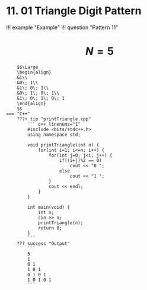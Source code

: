 # 11. 01 Triangle Digit Pattern

!!! example "Example"
    !!! question "Pattern 11"
        <h1 align="center">$N = 5$</h1>
        
        $$\Large
        \begin{align}
        &1\\
        &0\; 1\\
        &1\; 0\; 1\\
        &0\; 1\; 0\; 1\\
        &1\; 0\; 1\; 0\; 1
        \end{align}
        $$
    === "C++"
        ???+ tip "printTriangle.cpp"
            ``` c++ linenums="1"
            #include <bits/stdc++.h>
            using namespace std;

            void printTriangle(int n) {
                for(int i=1; i<=n; i++) {
                    for(int j=0; j<i; j++) {
                        if((i+j)%2 == 0)
                            cout << "0 ";
                        else
                            cout << "1 ";
                    }
                    cout << endl;
                }
            }

            int main(void) {
                int n;
                cin >> n;
                printTriangle(n);
                return 0;
            }
            ```
        ??? success "Output"
            ```
            5
            1 
            0 1 
            1 0 1
            0 1 0 1 
            1 0 1 0 1
            ```